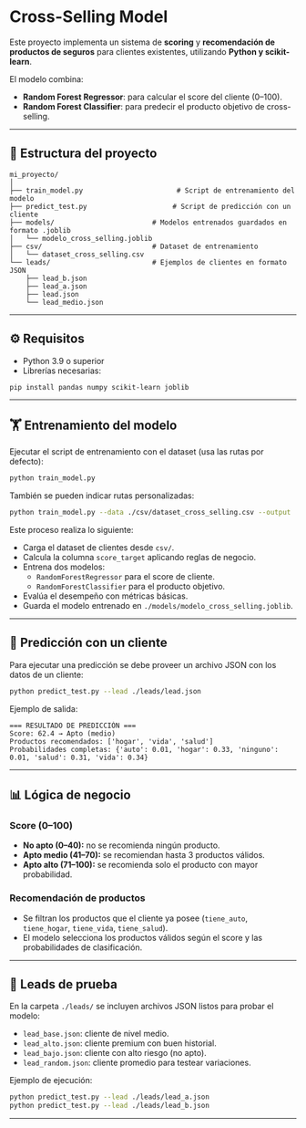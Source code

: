 # Cross-Selling Model

Este proyecto implementa un sistema de **scoring** y **recomendación de productos de seguros** para clientes existentes, utilizando **Python y scikit-learn**.

El modelo combina:
- **Random Forest Regressor**: para calcular el score del cliente (0–100).
- **Random Forest Classifier**: para predecir el producto objetivo de cross-selling.

---

## 📂 Estructura del proyecto
```text
mi_proyecto/
│
├── train_model.py                       # Script de entrenamiento del modelo
├── predict_test.py                     # Script de predicción con un cliente
├── models/                        # Modelos entrenados guardados en formato .joblib
│   └── modelo_cross_selling.joblib
├── csv/                           # Dataset de entrenamiento
│   └── dataset_cross_selling.csv
└── leads/                         # Ejemplos de clientes en formato JSON
    ├── lead_b.json
    ├── lead_a.json
    ├── lead.json
    └── lead_medio.json
```

---

## ⚙️ Requisitos
- Python 3.9 o superior  
- Librerías necesarias:
```bash
pip install pandas numpy scikit-learn joblib
```

---

## 🏋️ Entrenamiento del modelo
Ejecutar el script de entrenamiento con el dataset (usa las rutas por defecto):

```bash
python train_model.py
```

También se pueden indicar rutas personalizadas:

```bash
python train_model.py --data ./csv/dataset_cross_selling.csv --output ./models/modelo_cross_selling.joblib
```

Este proceso realiza lo siguiente:
- Carga el dataset de clientes desde `csv/`.
- Calcula la columna `score_target` aplicando reglas de negocio.
- Entrena dos modelos:
  - `RandomForestRegressor` para el score de cliente.
  - `RandomForestClassifier` para el producto objetivo.
- Evalúa el desempeño con métricas básicas.
- Guarda el modelo entrenado en `./models/modelo_cross_selling.joblib`.

---

## 🔮 Predicción con un cliente
Para ejecutar una predicción se debe proveer un archivo JSON con los datos de un cliente:

```bash
python predict_test.py --lead ./leads/lead.json
```

Ejemplo de salida:
```text
=== RESULTADO DE PREDICCIÓN ===
Score: 62.4 → Apto (medio)
Productos recomendados: ['hogar', 'vida', 'salud']
Probabilidades completas: {'auto': 0.01, 'hogar': 0.33, 'ninguno': 0.01, 'salud': 0.31, 'vida': 0.34}
```

---

## 📊 Lógica de negocio

### Score (0–100)
- **No apto (0–40):** no se recomienda ningún producto.  
- **Apto medio (41–70):** se recomiendan hasta 3 productos válidos.  
- **Apto alto (71–100):** se recomienda solo el producto con mayor probabilidad.  

### Recomendación de productos
- Se filtran los productos que el cliente ya posee (`tiene_auto`, `tiene_hogar`, `tiene_vida`, `tiene_salud`).  
- El modelo selecciona los productos válidos según el score y las probabilidades de clasificación.  

---

## 📁 Leads de prueba
En la carpeta `./leads/` se incluyen archivos JSON listos para probar el modelo:
- `lead_base.json`: cliente de nivel medio.  
- `lead_alto.json`: cliente premium con buen historial.  
- `lead_bajo.json`: cliente con alto riesgo (no apto).  
- `lead_random.json`: cliente promedio para testear variaciones.  

Ejemplo de ejecución:
```bash
python predict_test.py --lead ./leads/lead_a.json
python predict_test.py --lead ./leads/lead_b.json
```

---
